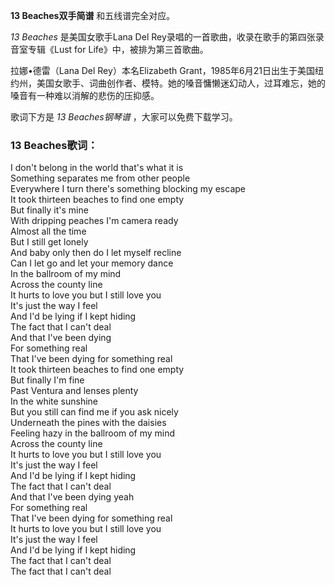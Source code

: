 

**13 Beaches双手简谱** 和五线谱完全对应。

_13 Beaches_ 是美国女歌手Lana Del Rey录唱的一首歌曲，收录在歌手的第四张录音室专辑《Lust for
Life》中，被排为第三首歌曲。

拉娜•德雷（Lana Del Rey）本名Elizabeth
Grant，1985年6月21日出生于美国纽约州，美国女歌手、词曲创作者、模特。她的嗓音慵懒迷幻动人，过耳难忘，她的嗓音有一种难以消解的悲伤的压抑感。

歌词下方是 _13 Beaches钢琴谱_ ，大家可以免费下载学习。

### 13 Beaches歌词：

I don't belong in the world that's what it is  
Something separates me from other people  
Everywhere I turn there's something blocking my escape  
It took thirteen beaches to find one empty  
But finally it's mine  
With dripping peaches I'm camera ready  
Almost all the time  
But I still get lonely  
And baby only then do I let myself recline  
Can I let go and let your memory dance  
In the ballroom of my mind  
Across the county line  
It hurts to love you but I still love you  
It's just the way I feel  
And I'd be lying if I kept hiding  
The fact that I can't deal  
And that I've been dying  
For something real  
That I've been dying for something real  
It took thirteen beaches to find one empty  
But finally I'm fine  
Past Ventura and lenses plenty  
In the white sunshine  
But you still can find me if you ask nicely  
Underneath the pines with the daisies  
Feeling hazy in the ballroom of my mind  
Across the county line  
It hurts to love you but I still love you  
It's just the way I feel  
And I'd be lying if I kept hiding  
The fact that I can't deal  
And that I've been dying yeah  
For something real  
That I've been dying for something real  
It hurts to love you but I still love you  
It's just the way I feel  
And I'd be lying if I kept hiding  
The fact that I can't deal  
The fact that I can't deal

